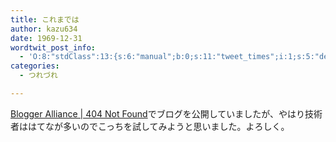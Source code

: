 ```yaml
---
title: これまでは
author: kazu634
date: 1969-12-31
wordtwit_post_info:
  - 'O:8:"stdClass":13:{s:6:"manual";b:0;s:11:"tweet_times";i:1;s:5:"delay";i:0;s:7:"enabled";i:1;s:10:"separation";s:2:"60";s:7:"version";s:3:"3.7";s:14:"tweet_template";b:0;s:6:"status";i:2;s:6:"result";a:0:{}s:13:"tweet_counter";i:2;s:13:"tweet_log_ids";a:1:{i:0;i:3313;}s:9:"hash_tags";a:0:{}s:8:"accounts";a:1:{i:0;s:7:"kazu634";}}'
categories:
  - つれづれ

---
```

<div class="section">
<p>
<a href="http://blog.livedoor.jp/simoom634/" onclick="__gaTracker('send', 'event', 'outbound-article', 'http://blog.livedoor.jp/simoom634/', 'Blogger Alliance | 404 Not Found');" target="_blank">Blogger Alliance | 404 Not Found</a>でブログを公開していましたが、やはり技術者ははてなが多いのでこっちを試してみようと思いました。よろしく。
</p>
</div>
